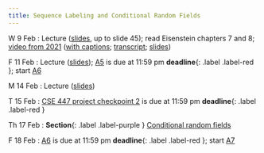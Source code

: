 ```yaml
---
title: Sequence Labeling and Conditional Random Fields
---
```


W 9 Feb
: Lecture ([slides](../assets/slides/crf.pdf), up to slide 45); read Eisenstein chapters 7 and 8;  [video from 2021](https://drive.google.com/file/d/1NeLhUxWBBbUSeC5oyz0krxppzlG_OB5V/view?usp=sharing) ([with captions](https://drive.google.com/file/d/1uyoeC80ynsVmXjEl2hFZZDWQWHXI8kjF/view?usp=sharing); [transcript](https://drive.google.com/file/d/1G3Ox7tIrjQN9LEV4VX2UL3-lp1VSMANI/view?usp=sharing); [slides](https://drive.google.com/file/d/1eH4OzFMStk1svUZM-8Iiyssb0kOsDrBb/view?usp=sharing)) 

F 11 Feb
: Lecture ([slides](../assets/slides/crf.pdf)); [A5](../assets/docs/A5.pdf) is due at 11:59 pm **deadline**{: .label .label-red }; start [A6](../assets/docs/A6.pdf)

M 14 Feb
: Lecture ([slides](../assets/slides/crf.pdf))


T 15 Feb
: [CSE 447 project checkpoint 2](../assets/docs/project-447.pdf) is due at 11:59 pm  **deadline**{: .label .label-red }

Th 17 Feb
: **Section**{: .label .label-purple } [Conditional random fields](../assets/slides/Section_7.pdf)

F 18 Feb
: [A6](../assets/docs/A6.pdf) is due at 11:59 pm **deadline**{: .label .label-red }; start [A7](../assets/docs/A7.pdf) 

